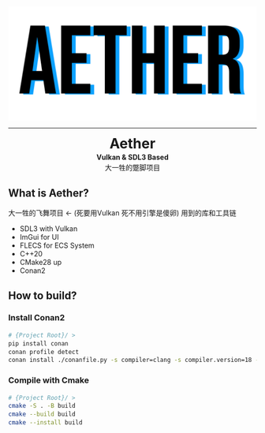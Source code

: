<div align="center">
<img style="display: block;" src="res/logo.png" alt="Log: Aether">
<hr>
<h1 style="margin-top: 2px; margin-bottom: 2px;padding-top: 0;padding-bottom: 0;">Aether</h1>
<h4 style="margin-top: 2px; margin-bottom: 2px;padding-top: 0;padding-bottom: 0;">Vulkan & SDL3 Based</h4>
<p style="margin-top: 2px; margin-bottom: 2px;padding-top: 0;padding-bottom: 0;">大一牲的蹩脚项目</p>
</div>


## What is Aether?

大一牲的飞舞项目 <- (死要用Vulkan 死不用引擎是傻卵)
用到的库和工具链

* SDL3 with Vulkan
* ImGui for UI
* FLECS for ECS System
* C++20
* CMake28 up
* Conan2

## How to build?

### Install Conan2

```bash
# {Project Root}/ >
pip install conan
conan profile detect
conan install ./conanfile.py -s compiler=clang -s compiler.version=18 -s compiler.cppstd=20
```

### Compile with Cmake
```bash
# {Project Root}/ >
cmake -S . -B build
cmake --build build
cmake --install build
```
